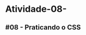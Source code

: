 <h1>Atividade-08-</h1>
<h2>#08 - Praticando o CSS</h2>

<!DOCTYPE html>
<html lang="pt-BR">
<head>
    <meta charset="UTF-8">
    <meta name="viewport" content="width=device-width, initial-scale=1.0">
    <title>DVD Menu: O Baile do Simonal</title>
    <style>
        @font-face {
            font-family: 'Bebas Neue';
            src: url('https://fonts.cdnfonts.com/s/7288/BebasNeue-Regular.woff') format('woff'); /* Exemplo de fonte */
            font-weight: normal;
            font-style: normal;
        }

        body {
            margin: 0;
            padding: 0;
            font-family: 'Bebas Neue', sans-serif; /* Usando a fonte Bebas Neue como exemplo */
            color: #fff;
            background: url('https://i.imgur.com/your-simonal-background-image.jpg') no-repeat center center fixed; /* Substitua pela URL de uma imagem de fundo do Simonal */
            background-size: cover;
            display: flex;
            justify-content: center;
            align-items: center;
            min-height: 100vh;
            overflow: hidden;
            position: relative;
            text-shadow: 2px 2px 4px rgba(0, 0, 0, 0.7);
        }

        .overlay {
            position: absolute;
            top: 0;
            left: 0;
            width: 100%;
            height: 100%;
            background: rgba(0, 0, 0, 0.6); /* Escurece a imagem de fundo */
            z-index: 1;
        }

        .dvd-menu {
            background-color: rgba(0, 0, 0, 0.85); /* Fundo semi-transparente para o menu */
            padding: 40px 60px;
            border-radius: 15px;
            box-shadow: 0 0 30px rgba(0, 0, 0, 0.9);
            text-align: center;
            z-index: 2;
            position: relative;
            border: 2px solid #ffcc00; /* Borda dourada para realçar */
        }

        .dvd-menu h1 {
            font-size: 3.5em;
            margin-bottom: 30px;
            color: #ffcc00; /* Título em destaque */
            letter-spacing: 2px;
            text-transform: uppercase;
        }

        .dvd-menu ul {
            list-style: none;
            padding: 0;
            margin: 0;
        }

        .dvd-menu li {
            margin-bottom: 20px;
        }

        .dvd-menu a {
            display: block;
            background-color: #333;
            color: #fff;
            padding: 15px 30px;
            text-decoration: none;
            border-radius: 8px;
            font-size: 1.8em;
            transition: background-color 0.3s ease, transform 0.2s ease;
            border: 1px solid #666;
            letter-spacing: 1px;
            text-transform: uppercase;
            box-shadow: 0 4px 10px rgba(0, 0, 0, 0.5);
        }

        .dvd-menu a:hover,
        .dvd-menu a:focus {
            background-color: #ffcc00; /* Cor de destaque ao passar o mouse */
            color: #000;
            transform: scale(1.05);
            box-shadow: 0 6px 15px rgba(0, 0, 0, 0.7);
        }

        .dvd-menu a:active {
            transform: scale(0.98);
        }

        /* Estilos para a seção de seleção de músicas (simulada) */
        .song-selection {
            display: none; /* Escondido por padrão */
            margin-top: 30px;
            background-color: rgba(20, 20, 20, 0.9);
            padding: 25px;
            border-radius: 10px;
            max-height: 400px;
            overflow-y: auto;
            text-align: left;
            border: 1px solid #666;
        }

        .song-selection h2 {
            font-size: 2em;
            color: #ffcc00;
            margin-bottom: 20px;
            text-align: center;
        }

        .song-selection ul {
            list-style: decimal; /* Números para as faixas */
            margin-left: 20px;
        }

        .song-selection li {
            margin-bottom: 10px;
            font-size: 1.2em;
            color: #ccc;
            cursor: pointer;
            transition: color 0.2s ease;
        }

        .song-selection li:hover {
            color: #ffcc00;
        }

        .back-button {
            display: block;
            margin-top: 30px;
            background-color: #666;
            color: #fff;
            padding: 10px 20px;
            text-decoration: none;
            border-radius: 5px;
            font-size: 1.2em;
            transition: background-color 0.3s ease;
            text-align: center;
            border: none;
        }

        .back-button:hover {
            background-color: #999;
        }

    </style>
</head>
<body>
    <div class="overlay"></div>
    <div class="dvd-menu" id="mainMenu">
        <h1>O Baile do Simonal</h1>
        <ul>
            <li><a href="#" onclick="alert('Iniciando o show... (Simulação)');">Tocar Show</a></li>
            <li><a href="#" onclick="showSongSelection();">Seleção de Músicas</a></li>
            <li><a href="#" onclick="alert('Extras: Entrevista com a produção, bastidores... (Simulação)');">Extras</a></li>
            <li><a href="#" onclick="alert('Créditos: Direção, Produção, Músicos... (Simulação)');">Créditos</a></li>
        </ul>
    </div>

    <div class="dvd-menu song-selection" id="songSelectionMenu">
        <h2>Seleção de Músicas</h2>
        <ul>
            <li>Nem Vem Que Não Tem</li>
            <li>País Tropical</li>
            <li>Meu Limão, Meu Limoeiro</li>
            <li>Sá Marina</li>
            <li>Que Bandeira</li>
            <li>A Pequena Nise</li>
            <li>Na Galha do Cajueiro</li>
            <li>Vesti Azul</li>
            <li>Kriola</li>
            <li>Tributo a Martin Luther King</li>
            <li>Mamãe Passou Açúcar em Mim</li>
            <li>Canto do Povo</li>
            <li>Se Você Pensa</li>
            <li>Taj Mahal</li>
            <li>Fio Maravilha</li>
            <li>Eu Não Tenho Nada a Ver Com Isso</li>
            <li>(Outras faixas simuladas...)</li>
        </ul>
        <a href="#" class="back-button" onclick="hideSongSelection();">Voltar ao Menu Principal</a>
    </div>

    <script>
        function showSongSelection() {
            document.getElementById('mainMenu').style.display = 'none';
            document.getElementById('songSelectionMenu').style.display = 'block';
        }

        function hideSongSelection() {
            document.getElementById('mainMenu').style.display = 'block';
            document.getElementById('songSelectionMenu').style.display = 'none';
        }

        // Sugestão: Alterar a URL da imagem de fundo
        // O ideal seria usar uma imagem real do Simonal ou da capa do DVD.
        // const body = document.querySelector('body');
        // body.style.backgroundImage = "url('https://i.imgur.com/YOUR_SIMONAL_IMAGE.jpg')";
    </script>
</body>
</html>
